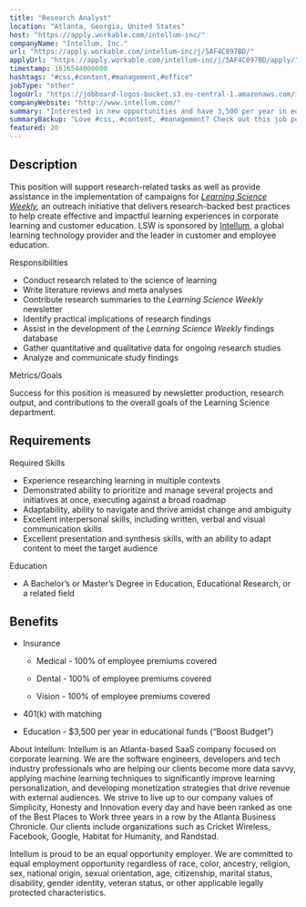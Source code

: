 ```yaml
---
title: "Research Analyst"
location: "Atlanta, Georgia, United States"
host: "https://apply.workable.com/intellum-inc/"
companyName: "Intellum, Inc."
url: "https://apply.workable.com/intellum-inc/j/5AF4C897BD/"
applyUrl: "https://apply.workable.com/intellum-inc/j/5AF4C897BD/apply/"
timestamp: 1616544000000
hashtags: "#css,#content,#management,#office"
jobType: "other"
logoUrl: "https://jobboard-logos-bucket.s3.eu-central-1.amazonaws.com/intellum-inc-"
companyWebsite: "http://www.intellum.com/"
summary: "Interested in new opportunities and have 3,500 per year in educational funds? Intellum, Inc. has a job opening for a research analyst."
summaryBackup: "Love #css, #content, #management? Check out this job post!"
featured: 20
---
```


## Description

This position will support research-related tasks as well as provide assistance in the implementation of campaigns for [_Learning Science Weekly_](https://www.learningscienceweekly.com/)_,_ an outreach initiative that delivers research-backed best practices to help create effective and impactful learning experiences in corporate learning and customer education. LSW is sponsored by [Intellum](https://www.intellum.com/), a global learning technology provider and the leader in customer and employee education.

Responsibilities

*   Conduct research related to the science of learning
*   Write literature reviews and meta analyses
*   Contribute research summaries to the _Learning Science Weekly_ newsletter
*   Identify practical implications of research findings
*   Assist in the development of the _Learning Science Weekly_ findings database
*   Gather quantitative and qualitative data for ongoing research studies
*   Analyze and communicate study findings

Metrics/Goals

Success for this position is measured by newsletter production, research output, and contributions to the overall goals of the Learning Science department.

## Requirements

Required Skills

*   Experience researching learning in multiple contexts
*   Demonstrated ability to prioritize and manage several projects and initiatives at once, executing against a broad roadmap
*   Adaptability, ability to navigate and thrive amidst change and ambiguity
*   Excellent interpersonal skills, including written, verbal and visual communication skills
*   Excellent presentation and synthesis skills, with an ability to adapt content to meet the target audience

Education

*   A Bachelor’s or Master’s Degree in Education, Educational Research, or a related field

## Benefits

*   Insurance
    
    *   Medical - 100% of employee premiums covered
    
    *   Dental - 100% of employee premiums covered
    
    *   Vision - 100% of employee premiums covered
*   401(k) with matching
*   Education - $3,500 per year in educational funds (“Boost Budget”)

About Intellum: Intellum is an Atlanta-based SaaS company focused on corporate learning. We are the software engineers, developers and tech industry professionals who are helping our clients become more data savvy, applying machine learning techniques to significantly improve learning personalization, and developing monetization strategies that drive revenue with external audiences. We strive to live up to our company values of Simplicity, Honesty and Innovation every day and have been ranked as one of the Best Places to Work three years in a row by the Atlanta Business Chronicle. Our clients include organizations such as Cricket Wireless, Facebook, Google, Habitat for Humanity, and Randstad.

Intellum is proud to be an equal opportunity employer. We are committed to equal employment opportunity regardless of race, color, ancestry, religion, sex, national origin, sexual orientation, age, citizenship, marital status, disability, gender identity, veteran status, or other applicable legally protected characteristics.
